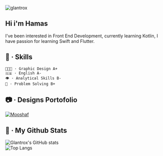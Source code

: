 
![glantrox](https://cdn.discordapp.com/attachments/929387503935434802/1016324785099251813/banner_github.png)

## Hi i'm Hamas
I've been interested in Front End Development, currently learning Kotlin,
I have passion for learning Swift and Flutter.

## 🧠 · Skills
```
🧑🏻‍🎨 · Graphic Design A+
🇬🇧 · English A-
👁 · Analytical Skills B-
🤔 · Problem Solving B+

```

## 📷 · Designs Portofolio

<a href="https://www.figma.com/file/eRfDScW9KQzFgp95WCdd10/iMushaf-UI%2FUX?node-id=0%3A1">
<img src="https://cdn.discordapp.com/attachments/929387503935434802/1016346616648699934/Untitled-3.png" alt="Mooshaf">
</a>

## 🚀 · My Github Stats

![Glantrox's GitHub stats](https://github-readme-stats.vercel.app/api/?username=Izan2020&show_icons=true&title_color=fff&icon_color=79ff97&text_color=9f9f9f&bg_color=151515) <br>
![Top Langs](https://github-readme-stats.vercel.app/api/top-langs/?username=Izan2020&layout=compact&show_icons=true&title_color=fff&icon_color=79ff97&text_color=9f9f9f&bg_color=151515)


